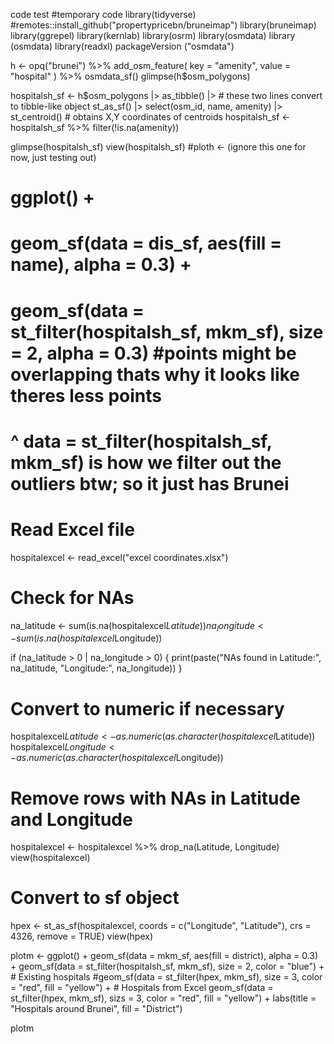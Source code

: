  code test 
 #temporary code
library(tidyverse)
#remotes::install_github("propertypricebn/bruneimap")
library(bruneimap)
library(ggrepel)
library(kernlab)
library(osrm)
library(osmdata)
library (osmdata)
library(readxl)
packageVersion ("osmdata")

h <- 
  opq("brunei") %>%
  add_osm_feature(
    key = "amenity",
    value = "hospital"
  ) %>%
  osmdata_sf()
glimpse(h$osm_polygons)

hospitalsh_sf <-
  h$osm_polygons |>
  as_tibble() |>  # these two lines convert to tibble-like object
  st_as_sf() |> 
  select(osm_id, name, amenity) |>
  st_centroid()  # obtains X,Y coordinates of centroids
hospitalsh_sf <- hospitalsh_sf %>%
  filter(!is.na(amenity))

glimpse(hospitalsh_sf)
view(hospitalsh_sf)
#ploth <- (ignore this one for now, just testing out)
#  ggplot() +
#  geom_sf(data = dis_sf, aes(fill = name), alpha = 0.3) +
#  geom_sf(data = st_filter(hospitalsh_sf, mkm_sf), size = 2, alpha = 0.3) #points might be overlapping thats why it looks like theres less points
# ^ data = st_filter(hospitalsh_sf, mkm_sf) is how we filter out the outliers btw; so it just has Brunei


# Read Excel file
hospitalexcel <- read_excel("excel coordinates.xlsx")

# Check for NAs
na_latitude <- sum(is.na(hospitalexcel$Latitude))
na_longitude <- sum(is.na(hospitalexcel$Longitude))

if (na_latitude > 0 | na_longitude > 0) {
  print(paste("NAs found in Latitude:", na_latitude, "Longitude:", na_longitude))
}

# Convert to numeric if necessary
hospitalexcel$Latitude <- as.numeric(as.character(hospitalexcel$Latitude))
hospitalexcel$Longitude <- as.numeric(as.character(hospitalexcel$Longitude))

# Remove rows with NAs in Latitude and Longitude
hospitalexcel <- hospitalexcel %>% drop_na(Latitude, Longitude)
view(hospitalexcel)
# Convert to sf object
hpex <- st_as_sf(hospitalexcel, coords = c("Longitude", "Latitude"), crs = 4326, remove = TRUE) 
view(hpex)



plotm <- ggplot() +
  geom_sf(data = mkm_sf, aes(fill = district), alpha = 0.3) +
  geom_sf(data = st_filter(hospitalsh_sf, mkm_sf), size = 2, color = "blue") +  # Existing hospitals
  #geom_sf(data = st_filter(hpex, mkm_sf), size = 3, color = "red", fill = "yellow") +  # Hospitals from Excel
  geom_sf(data = st_filter(hpex, mkm_sf), sizs = 3, color = "red", fill = "yellow") +
  labs(title = "Hospitals around Brunei",
       fill = "District")

plotm
